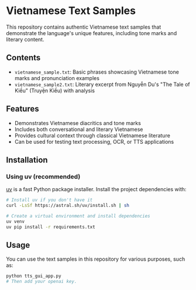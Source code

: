 # Vietnamese Text Samples

This repository contains authentic Vietnamese text samples that demonstrate the language's unique features, including tone marks and literary content.

## Contents

- `vietnamese_sample.txt`: Basic phrases showcasing Vietnamese tone marks and pronunciation examples
- `vietnamese_sample2.txt`: Literary excerpt from Nguyễn Du's "The Tale of Kiều" (Truyện Kiều) with analysis

## Features

- Demonstrates Vietnamese diacritics and tone marks
- Includes both conversational and literary Vietnamese
- Provides cultural context through classical Vietnamese literature
- Can be used for testing text processing, OCR, or TTS applications

## Installation

### Using uv (recommended)

[uv](https://github.com/astral-sh/uv) is a fast Python package installer. Install the project dependencies with:

```bash
# Install uv if you don't have it
curl -LsSf https://astral.sh/uv/install.sh | sh

# Create a virtual environment and install dependencies
uv venv
uv pip install -r requirements.txt

```

## Usage
You can use the text samples in this repository for various purposes, such as:
```bash
python tts_gui_app.py
# Then add your openai key.
```